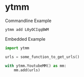# ytmm
Commandline Example
```sh
ytmm add L0yOCIqqBWM
```
Embedded Example
```py
import ytmm

urls = some_function_to_get_urls()

with ytmm.YoutubeMM() as mm:
    mm.add(urls)
```
